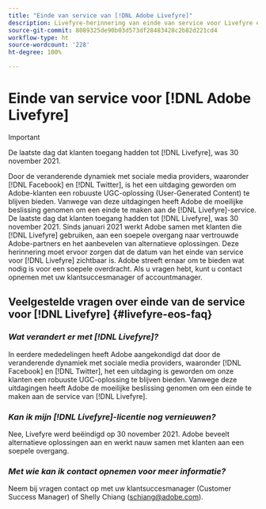 ```yaml
---
title: "Einde van service van [!DNL Adobe Livefyre]"
description: Livefyre-herinnering van einde van service voor Livefyre en Livefyre Studio.
source-git-commit: 8089325de90b03d573df28483428c2b82d221cd4
workflow-type: ht
source-wordcount: '228'
ht-degree: 100%

---
```


# Einde van service voor [!DNL Adobe Livefyre]

>[!IMPORTANT]
>
>De laatste dag dat klanten toegang hadden tot [!DNL Livefyre], was 30 november 2021.

Door de veranderende dynamiek met sociale media providers, waaronder [!DNL Facebook] en [!DNL Twitter], is het een uitdaging geworden om Adobe-klanten een robuuste UGC-oplossing (User-Generated Content) te blijven bieden. Vanwege van deze uitdagingen heeft Adobe de moeilijke beslissing genomen om een einde te maken aan de [!DNL Livefyre]-service. De laatste dag dat klanten toegang hadden tot [!DNL Livefyre], was 30 november 2021. Sinds januari 2021 werkt Adobe samen met klanten die [!DNL Livefyre] gebruiken, aan een soepele overgang naar vertrouwde Adobe-partners en het aanbevelen van alternatieve oplossingen. Deze herinnering moet ervoor zorgen dat de datum van het einde van service voor [!DNL Livefyre] zichtbaar is. Adobe streeft ernaar om te bieden wat nodig is voor een soepele overdracht. Als u vragen hebt, kunt u contact opnemen met uw klantsuccesmanager of accountmanager.

## Veelgestelde vragen over einde van de service voor [!DNL Livefyre] {#livefyre-eos-faq}

### **_Wat verandert er met [!DNL Livefyre]?_**

In eerdere mededelingen heeft Adobe aangekondigd dat door de veranderende dynamiek met sociale media providers, waaronder [!DNL Facebook] en [!DNL Twitter], het een uitdaging is geworden om onze klanten een robuuste UGC-oplossing te blijven bieden. Vanwege deze uitdagingen heeft Adobe de moeilijke beslissing genomen om een einde te maken aan de service van [!DNL Livefyre].

### **_Kan ik mijn [!DNL Livefyre]-licentie nog vernieuwen?_**

Nee, Livefyre werd beëindigd op 30 november 2021. Adobe beveelt alternatieve oplossingen aan en werkt nauw samen met klanten aan een soepele overgang.

### **_Met wie kan ik contact opnemen voor meer informatie?_**

Neem bij vragen contact op met uw klantsuccesmanager (Customer Success Manager) of Shelly Chiang (schiang@adobe.com).
